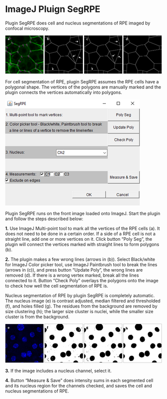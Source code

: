 # ImageJ Pluign SegRPE

Plugin SegRPE does cell and nucleus segmentations of RPE imaged by confocal microscopy. 

![](figures/PolySeg.png)

For cell segmentation of RPE, plugin SegRPE assumes the RPE cells have a polygonal shape. The vertices of the polygons are manually marked and the plugin connects the vertices automatically into polygons. 

![](figures/SegRPE.png)

Plugin SegRPE runs on the front image loaded onto ImageJ.  Start the plugin and follow the steps described below:

**1.** Use ImageJ Multi-point tool to mark all the vertices of the RPE cells (a). It does not need to be done in a certain order. If a side of a RPE cell is not a straight line, add one or more vertices on it. Click button “Poly Seg”, the plugin will connect the vertices marked with straight lines to form polygons (b).

**2.** The plugin makes a few wrong lines (arrows in (b)). Select Black/white for ImageJ Color picker tool, use ImageJ Paintbrush tool to break the lines (arrows in (c)), and press button “Update Poly”, the wrong lines are removed (d). If there is a wrong vertex marked, break all the lines connected to it. Button “Check Poly” overlays the polygons onto the image to check how well the cell segmentation of RPE is.    

Nucleus segmentation of RPE by plugin SegRPE is completely automatic. The nucleus image (e) is contrast adjusted, median filtered and thresholded (f), and holes filled (g). The residues from the background are removed by size clustering (h); the larger size cluster is nuclei, while the smaller size cluster is from the background.

![](figures/NucleusSeg.png)

**3.** If the image includes a nucleus channel, select it.

**4.** Button “Measure & Save” does intensity sums in each segmented cell and its nucleus region for the channels checked, and saves the cell and nucleus segmentations of RPE. 
